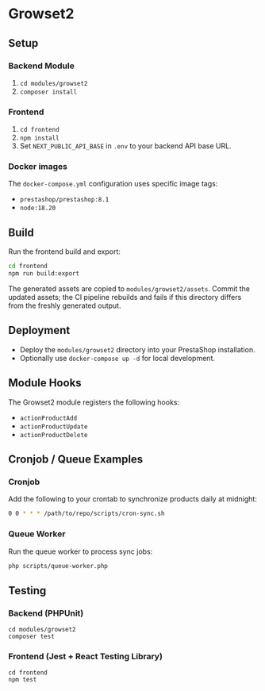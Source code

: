 # Growset2

## Setup

### Backend Module
1. `cd modules/growset2`
2. `composer install`

### Frontend
1. `cd frontend`
2. `npm install`
3. Set `NEXT_PUBLIC_API_BASE` in `.env` to your backend API base URL.

### Docker images
The `docker-compose.yml` configuration uses specific image tags:

- `prestashop/prestashop:8.1`
- `node:18.20`

## Build

Run the frontend build and export:

```bash
cd frontend
npm run build:export
```

The generated assets are copied to `modules/growset2/assets`.
Commit the updated assets; the CI pipeline rebuilds and fails if this directory
differs from the freshly generated output.

## Deployment

- Deploy the `modules/growset2` directory into your PrestaShop installation.
- Optionally use `docker-compose up -d` for local development.

## Module Hooks

The Growset2 module registers the following hooks:

- `actionProductAdd`
- `actionProductUpdate`
- `actionProductDelete`

## Cronjob / Queue Examples

### Cronjob
Add the following to your crontab to synchronize products daily at midnight:

```bash
0 0 * * * /path/to/repo/scripts/cron-sync.sh
```

### Queue Worker
Run the queue worker to process sync jobs:

```bash
php scripts/queue-worker.php
```

## Testing

### Backend (PHPUnit)

```
cd modules/growset2
composer test
```

### Frontend (Jest + React Testing Library)

```
cd frontend
npm test
```
